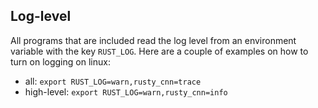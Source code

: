 ## Log-level
All programs that are included read the log level from an environment variable
with the key `RUST_LOG`. Here are a couple of examples on how to turn on
logging on linux:
- all: `export RUST_LOG=warn,rusty_cnn=trace`
- high-level: `export RUST_LOG=warn,rusty_cnn=info`

